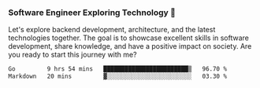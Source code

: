 ### Software Engineer Exploring Technology 🚀 

Let's explore backend development, architecture, and the latest technologies together. The goal is to showcase excellent skills in software development, share knowledge, and have a positive impact on society. Are you ready to start this journey with me?

<!--START_SECTION:waka-->

```txt
Go         9 hrs 54 mins   ████████████████████████▒   96.70 %
Markdown   20 mins         ▓░░░░░░░░░░░░░░░░░░░░░░░░   03.30 %
```

<!--END_SECTION:waka-->
